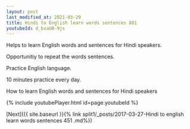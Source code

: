 ```yaml
---
layout: post
last_modified_at: 2021-03-29
title: Hindi to English learn words sentences 881 
youtubeId: d_bxaUB-9js
---
```

 
 
Helps to learn English words and sentences for Hindi speakers.

Opportunitiy to repeat the words sentences. 

Practice English language. 
 
10 minutes practice every day. 
 
How to learn English words and sentences for Hindi speakers 
 
{% include youtubePlayer.html id=page.youtubeId %}
 
 
[Next]({{ site.baseurl }}{% link  split1/_posts/2017-03-27-Hindi to english learn words sentences 451 .md%})
 
